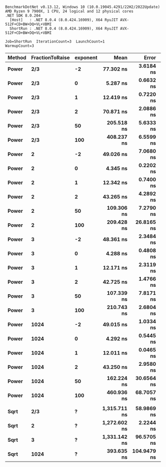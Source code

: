```

BenchmarkDotNet v0.13.12, Windows 10 (10.0.19045.4291/22H2/2022Update)
AMD Ryzen 9 7900X, 1 CPU, 24 logical and 12 physical cores
.NET SDK 8.0.204
  [Host]   : .NET 8.0.4 (8.0.424.16909), X64 RyuJIT AVX-512F+CD+BW+DQ+VL+VBMI
  ShortRun : .NET 8.0.4 (8.0.424.16909), X64 RyuJIT AVX-512F+CD+BW+DQ+VL+VBMI

Job=ShortRun  IterationCount=3  LaunchCount=1  
WarmupCount=3  

```
| Method | FractionToRaise | exponent | Mean         | Error       | StdDev    | Gen0   | Allocated |
|------- |---------------- |--------- |-------------:|------------:|----------:|-------:|----------:|
| **Power**  | **2/3**             | **-2**       |    **77.302 ns** |   **3.6184 ns** | **0.1983 ns** |      **-** |         **-** |
| **Power**  | **2/3**             | **0**        |     **5.287 ns** |   **0.6632 ns** | **0.0364 ns** |      **-** |         **-** |
| **Power**  | **2/3**             | **1**        |    **12.419 ns** |   **0.7220 ns** | **0.0396 ns** |      **-** |         **-** |
| **Power**  | **2/3**             | **2**        |    **70.871 ns** |   **2.0886 ns** | **0.1145 ns** |      **-** |         **-** |
| **Power**  | **2/3**             | **50**       |   **205.518 ns** |   **5.6333 ns** | **0.3088 ns** | **0.0043** |      **72 B** |
| **Power**  | **2/3**             | **100**      |   **408.237 ns** |   **6.5599 ns** | **0.3596 ns** | **0.0052** |      **88 B** |
| **Power**  | **2**               | **-2**       |    **49.026 ns** |   **7.0680 ns** | **0.3874 ns** |      **-** |         **-** |
| **Power**  | **2**               | **0**        |     **4.345 ns** |   **0.2202 ns** | **0.0121 ns** |      **-** |         **-** |
| **Power**  | **2**               | **1**        |    **12.342 ns** |   **0.7400 ns** | **0.0406 ns** |      **-** |         **-** |
| **Power**  | **2**               | **2**        |    **43.265 ns** |   **4.2892 ns** | **0.2351 ns** |      **-** |         **-** |
| **Power**  | **2**               | **50**       |   **109.306 ns** |   **7.2790 ns** | **0.3990 ns** | **0.0019** |      **32 B** |
| **Power**  | **2**               | **100**      |   **209.428 ns** |  **26.8165 ns** | **1.4699 ns** | **0.0024** |      **40 B** |
| **Power**  | **3**               | **-2**       |    **48.361 ns** |   **2.3484 ns** | **0.1287 ns** |      **-** |         **-** |
| **Power**  | **3**               | **0**        |     **4.288 ns** |   **0.4808 ns** | **0.0264 ns** |      **-** |         **-** |
| **Power**  | **3**               | **1**        |    **12.171 ns** |   **2.3119 ns** | **0.1267 ns** |      **-** |         **-** |
| **Power**  | **3**               | **2**        |    **42.725 ns** |   **1.4766 ns** | **0.0809 ns** |      **-** |         **-** |
| **Power**  | **3**               | **50**       |   **107.339 ns** |   **7.8171 ns** | **0.4285 ns** | **0.0024** |      **40 B** |
| **Power**  | **3**               | **100**      |   **210.743 ns** |   **2.6804 ns** | **0.1469 ns** | **0.0029** |      **48 B** |
| **Power**  | **1024**            | **-2**       |    **49.015 ns** |   **1.0334 ns** | **0.0566 ns** |      **-** |         **-** |
| **Power**  | **1024**            | **0**        |     **4.292 ns** |   **0.5445 ns** | **0.0298 ns** |      **-** |         **-** |
| **Power**  | **1024**            | **1**        |    **12.011 ns** |   **0.0465 ns** | **0.0026 ns** |      **-** |         **-** |
| **Power**  | **1024**            | **2**        |    **43.250 ns** |   **2.9580 ns** | **0.1621 ns** |      **-** |         **-** |
| **Power**  | **1024**            | **50**       |   **162.224 ns** |  **30.6564 ns** | **1.6804 ns** | **0.0052** |      **88 B** |
| **Power**  | **1024**            | **100**      |   **460.936 ns** |  **68.7057 ns** | **3.7660 ns** | **0.0091** |     **152 B** |
|        |                 |          |              |             |           |        |           |
| **Sqrt**   | **2/3**             | **?**        | **1,315.711 ns** |  **58.9869 ns** | **3.2333 ns** | **0.0362** |     **616 B** |
| **Sqrt**   | **2**               | **?**        | **1,272.602 ns** |   **2.2244 ns** | **0.1219 ns** | **0.0324** |     **552 B** |
| **Sqrt**   | **3**               | **?**        | **1,331.142 ns** |  **96.5705 ns** | **5.2934 ns** | **0.0401** |     **680 B** |
| **Sqrt**   | **1024**            | **?**        |   **393.635 ns** | **104.9479 ns** | **5.7525 ns** | **0.0105** |     **176 B** |
